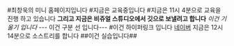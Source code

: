 #최창욱의 미니 홈페이지입니다
#지금은 교육중입니다
#지금은 11시 4분으로 교육을 진행 하고 있습니다
**그리고 지금은 비쥬얼 스튜디오에서 깃으로 보낼려고 합니다**
*이건 기울기 입니다*
--- 이건 구분 선 입니다---
#이건 하이퍼링크 입니다
[네이버](http://naver.com)
지금은 12시 14분으로 소스트리를 합니다
##이건 실습입니다##